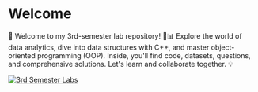 
# Welcome
📘 Welcome to my 3rd-semester lab repository! 🧪📊 Explore the world of data analytics, dive into data structures with C++, and master object-oriented programming (OOP). Inside, you'll find code, datasets, questions, and comprehensive solutions. Let's learn and collaborate together. 💡

[![3rd Semester Labs](https://github-readme-stats.vercel.app/api/pin/?username=Keerthan04&repo=MIT-DSE-Keerthan&bg_color=%23f0f0f0&title_color=%23f0f0f0&text_color=%23f0f0f0)](https://github.com/Keerthan04/MIT-DSE-Keerthan)
